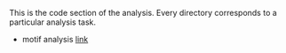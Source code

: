 This is the code section of the analysis. Every directory corresponds to a particular analysis task. 

* motif analysis [link](motif_analysis/)